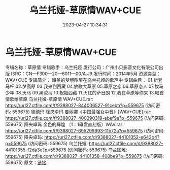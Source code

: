 ﻿---
title: 乌兰托娅-草原情WAV+CUE
date: 2023-04-27 10:34:31
categories: WAV车载音乐、镜像
tags: 华语中文
---
# 乌兰托娅-草原情WAV+CUE

专辑名称：草原情
专辑歌手：乌兰托娅
发行公司：广州小贝影音文化有限公司出版
ISRC：CN—F300—20—6011—00/A.J9
发行时间：2014年5月
资源类型：WAV+CUE
专辑简介：
甜美的梦境酣醉在乌兰托娅的歌声中
专辑曲目：
01.新套马杆
02.梦高原
03.我来到西藏
04.放歌大草原
05.草原之恋
06.草原恋人
07.牧马少年
08.天马
09.黑骏马
10.祝福西藏
11.火红的萨日朗
12.我在草原等你来
13.唱首情歌给草原
乌兰托娅-草原情 WAV+CUE.rar: https://url27.ctfile.com/f/9388027-844006527-91cebb?p=559675
(访问密码: 559675)
德德玛 降央卓玛 姜丽娜《中国最强女中音》[WAV+CUE].rar: https://url27.ctfile.com/f/9388027-400390319-ebef9a?p=559675
(访问密码: 559675)
降央卓玛 金色的辉煌 （1：1母盘直刻版）WAV.rar: https://url27.ctfile.com/f/9388027-695299993-11b72a?p=559675
(访问密码: 559675)
降央卓玛: https://url27.ctfile.com/d/9388027-44101352-e642b4?p=559675
(访问密码: 559675)
乌兰托娅: https://url27.ctfile.com/d/9388027-44101355-f2da3e?p=559675
(访问密码: 559675)
乌兰图雅: https://url27.ctfile.com/d/9388027-44101358-408be9?p=559675
(访问密码: 559675)
原文：[链接](https://blog.sina.com.cn/s/blog_1647c7e76010311mp.html)